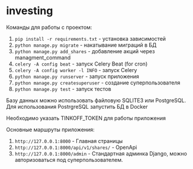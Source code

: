 # investing

Команды для работы с проектом:
1. `pip install -r requirements.txt` - установка зависимостей
2. `python manage.py migrate` - накатывание миграций в БД
3. `python manage.py add_shares` - добавление акций через managment_command
4. `celery -A config beat`  - запуск Celery Beat (for cron)
5. `celery -A config worker -l INFO`  - запуск Celery
6. `python manage.py runserver` - запуск приложения
7. `python manage.py сreatesuperuser` - создание суперпользователя
8. `python manage.py test` - запуск тестов

Базу данных можно использовать файловую SQLITE3 или PostgreSQL. Для использования PostrgreSQL запустить БД в Docker

Необходимо указать TINKOFF_TOKEN для работы приложения

Основные маршруты приложения:
1. `http://127.0.0.1:8000` - Главная страницы
2. `http://127.0.0.1:8000/api/v1/shares/` - OpenApi 
3. `http://127.0.0.1:8000/admin` - Стандартная админка Django, можно авторизоваться под суперпользователем.